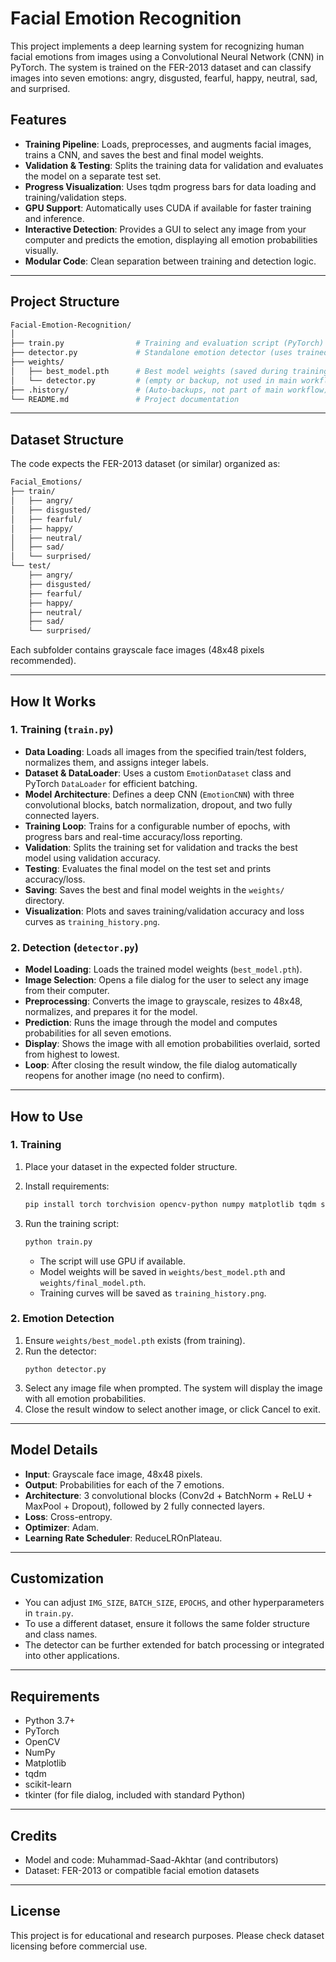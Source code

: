 # Facial Emotion Recognition

This project implements a deep learning system for recognizing human facial emotions from images using a Convolutional Neural Network (CNN) in PyTorch. The system is trained on the FER-2013 dataset and can classify images into seven emotions: angry, disgusted, fearful, happy, neutral, sad, and surprised.

## Features

- **Training Pipeline**: Loads, preprocesses, and augments facial images, trains a CNN, and saves the best and final model weights.
- **Validation & Testing**: Splits the training data for validation and evaluates the model on a separate test set.
- **Progress Visualization**: Uses tqdm progress bars for data loading and training/validation steps.
- **GPU Support**: Automatically uses CUDA if available for faster training and inference.
- **Interactive Detection**: Provides a GUI to select any image from your computer and predicts the emotion, displaying all emotion probabilities visually.
- **Modular Code**: Clean separation between training and detection logic.

---

## Project Structure

```bash
Facial-Emotion-Recognition/
│
├── train.py                # Training and evaluation script (PyTorch)
├── detector.py             # Standalone emotion detector (uses trained model)
├── weights/
│   ├── best_model.pth      # Best model weights (saved during training)
│   └── detector.py         # (empty or backup, not used in main workflow)
├── .history/               # (Auto-backups, not part of main workflow)
└── README.md               # Project documentation
```

---

## Dataset Structure

The code expects the FER-2013 dataset (or similar) organized as:

```bash
Facial_Emotions/
├── train/
│   ├── angry/
│   ├── disgusted/
│   ├── fearful/
│   ├── happy/
│   ├── neutral/
│   ├── sad/
│   └── surprised/
└── test/
    ├── angry/
    ├── disgusted/
    ├── fearful/
    ├── happy/
    ├── neutral/
    ├── sad/
    └── surprised/
```

Each subfolder contains grayscale face images (48x48 pixels recommended).

---

## How It Works

### 1. Training (`train.py`)

- **Data Loading**: Loads all images from the specified train/test folders, normalizes them, and assigns integer labels.
- **Dataset & DataLoader**: Uses a custom `EmotionDataset` class and PyTorch `DataLoader` for efficient batching.
- **Model Architecture**: Defines a deep CNN (`EmotionCNN`) with three convolutional blocks, batch normalization, dropout, and two fully connected layers.
- **Training Loop**: Trains for a configurable number of epochs, with progress bars and real-time accuracy/loss reporting.
- **Validation**: Splits the training set for validation and tracks the best model using validation accuracy.
- **Testing**: Evaluates the final model on the test set and prints accuracy/loss.
- **Saving**: Saves the best and final model weights in the `weights/` directory.
- **Visualization**: Plots and saves training/validation accuracy and loss curves as `training_history.png`.

### 2. Detection (`detector.py`)

- **Model Loading**: Loads the trained model weights (`best_model.pth`).
- **Image Selection**: Opens a file dialog for the user to select any image from their computer.
- **Preprocessing**: Converts the image to grayscale, resizes to 48x48, normalizes, and prepares it for the model.
- **Prediction**: Runs the image through the model and computes probabilities for all seven emotions.
- **Display**: Shows the image with all emotion probabilities overlaid, sorted from highest to lowest.
- **Loop**: After closing the result window, the file dialog automatically reopens for another image (no need to confirm).

---

## How to Use

### 1. Training

1. Place your dataset in the expected folder structure.
2. Install requirements:

   ```bash
   pip install torch torchvision opencv-python numpy matplotlib tqdm scikit-learn
   ```

3. Run the training script:
   ```bash
   python train.py
   ```
   - The script will use GPU if available.
   - Model weights will be saved in `weights/best_model.pth` and `weights/final_model.pth`.
   - Training curves will be saved as `training_history.png`.

### 2. Emotion Detection

1. Ensure `weights/best_model.pth` exists (from training).
2. Run the detector:
   ```
   python detector.py
   ```
3. Select any image file when prompted. The system will display the image with all emotion probabilities.
4. Close the result window to select another image, or click Cancel to exit.

---

## Model Details

- **Input**: Grayscale face image, 48x48 pixels.
- **Output**: Probabilities for each of the 7 emotions.
- **Architecture**: 3 convolutional blocks (Conv2d + BatchNorm + ReLU + MaxPool + Dropout), followed by 2 fully connected layers.
- **Loss**: Cross-entropy.
- **Optimizer**: Adam.
- **Learning Rate Scheduler**: ReduceLROnPlateau.

---

## Customization

- You can adjust `IMG_SIZE`, `BATCH_SIZE`, `EPOCHS`, and other hyperparameters in `train.py`.
- To use a different dataset, ensure it follows the same folder structure and class names.
- The detector can be further extended for batch processing or integrated into other applications.

---

## Requirements

- Python 3.7+
- PyTorch
- OpenCV
- NumPy
- Matplotlib
- tqdm
- scikit-learn
- tkinter (for file dialog, included with standard Python)

---

## Credits

- Model and code: Muhammad-Saad-Akhtar (and contributors)
- Dataset: FER-2013 or compatible facial emotion datasets

---

## License

This project is for educational and research purposes. Please check dataset licensing before commercial use.